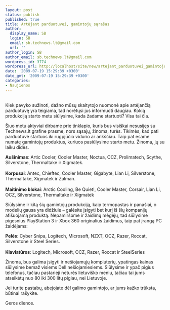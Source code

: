 ```yaml
---
layout: post
status: publish
published: true
title: Artėjant parduotuvei, gamintojų sąrašas
author:
  display_name: SB
  login: SB
  email: sb.technews.lt@gmail.com
  url: ''
author_login: SB
author_email: sb.technews.lt@gmail.com
wordpress_id: 3774
wordpress_url: http://localhost/site/new/artejant_parduotuvei_gamintoju_sarasas/
date: '2009-07-19 15:29:39 +0300'
date_gmt: '2009-07-19 15:29:39 +0300'
categories:
- Naujienos
---
```

<p>
<br />Kiek pavyko sužinoti, dažno mūsų skaitytojo nuomonė apie artėjančią parduotuvę yra teigiama, tad norėtųsi jus informuoti daugiau. Kokią produkciją starto metu siūlysime, kada žadame startuoti? Visa tai čia.</p>
<p>Šiuo metu aktyviai dirbame prie tinklapio, kuris bus visiškai nesusijęs su Technews.lt grafine prasme, nors sąsajų, žinoma, turės. Tikimės, kad pati parduotuvė startuos iki rugpjūčio vidurio ar ankščiau. Taip pat esame numatę gamintojų produktus, kuriuos pasiūlysime starto metu. Žinoma, jų su laiku didės.</p>
<p><b>Aušinimas</b>: Artic Cooler, Cooler Master, Noctua, OCZ, Prolimatech, Scythe, Silverstone, Thermaltake ir Xigmatek.<br />
<br /><b>Korpusai</b>: Antec, Chieftec, Cooler Master, Gigabyte, Lian Li, Silverstone, Thermaltake, Xigmatek ir Zalman.<br />
<br /><b>Maitinimo blokai</b>: Arctic Cooling, Be Quiet!, Cooler Master, Corsair, Lian Li, OCZ, Silverstone, Thermaltake ir Xigmatek</p>
<p>Siūlysime ir kitą šių gamintojų produkciją, kaip termopastas ir panašiai, o modelių gausa yra didžiule – galėsite įsigyti bet kurį iš šių kompanijų afišuojamą produktą. Nepamiršome ir žaidimų mėgėjų, tad siūlysime pigesnius PlayStation 3 ir Xbox 360 originalius žaidimus, taip pat įrangą PC žaidėjams:</p>
<p><b>Pelės</b>: Cyber Snipa, Logitech, Microsoft, NZXT, OCZ, Razer, Roccat, Silverstone ir Steel Series.<br />
<br /><b>Klaviatūros</b>: Logitech, Microsoft, OCZ, Razer, Roccat ir SteelSeries</p>
<p>Žinoma, bus galima įsigyti ir nešiojamųjų kompiuterių, ypatingas kainas siūlysime bemaž visiems Dell nešiojamiesiems. Siūlysime ir ypač pigius telefonus, tačiau pastarieji neturės lietuviško meniu, tačiau tai jums atseikėtų nuo 80 iki 300 litų pigiau, nei Lietuvoje.</p>
<p>Jei turite pastabų, abejojate dėl galimo gamintojo, ar jums kažko trūksta, būtinai rašykite.</p>
<p>Geros dienos.<br /></p>
